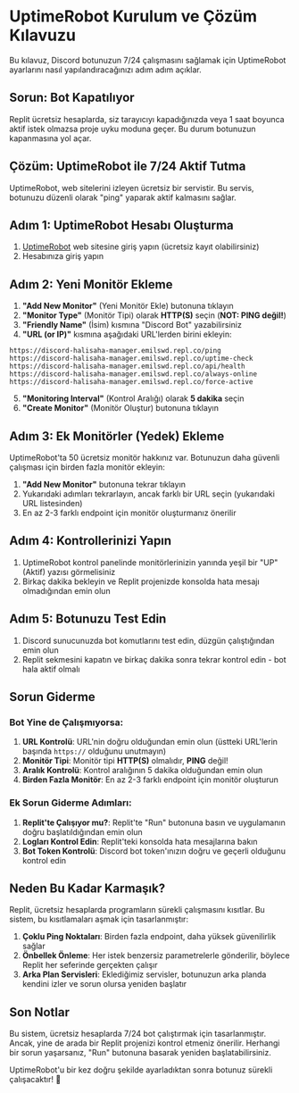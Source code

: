# UptimeRobot Kurulum ve Çözüm Kılavuzu

Bu kılavuz, Discord botunuzun 7/24 çalışmasını sağlamak için UptimeRobot ayarlarını nasıl yapılandıracağınızı adım adım açıklar.

## Sorun: Bot Kapatılıyor

Replit ücretsiz hesaplarda, siz tarayıcıyı kapadığınızda veya 1 saat boyunca aktif istek olmazsa proje uyku moduna geçer. Bu durum botunuzun kapanmasına yol açar.

## Çözüm: UptimeRobot ile 7/24 Aktif Tutma

UptimeRobot, web sitelerini izleyen ücretsiz bir servistir. Bu servis, botunuzu düzenli olarak "ping" yaparak aktif kalmasını sağlar.

## Adım 1: UptimeRobot Hesabı Oluşturma

1. [UptimeRobot](https://uptimerobot.com/) web sitesine giriş yapın (ücretsiz kayıt olabilirsiniz)
2. Hesabınıza giriş yapın

## Adım 2: Yeni Monitör Ekleme

1. **"Add New Monitor"** (Yeni Monitör Ekle) butonuna tıklayın
2. **"Monitor Type"** (Monitör Tipi) olarak **HTTP(S)** seçin (**NOT: PING değil!**)
3. **"Friendly Name"** (İsim) kısmına "Discord Bot" yazabilirsiniz
4. **"URL (or IP)"** kısmına aşağıdaki URL'lerden birini ekleyin:

```
https://discord-halisaha-manager.emilswd.repl.co/ping
https://discord-halisaha-manager.emilswd.repl.co/uptime-check
https://discord-halisaha-manager.emilswd.repl.co/api/health
https://discord-halisaha-manager.emilswd.repl.co/always-online
https://discord-halisaha-manager.emilswd.repl.co/force-active
```

5. **"Monitoring Interval"** (Kontrol Aralığı) olarak **5 dakika** seçin
6. **"Create Monitor"** (Monitör Oluştur) butonuna tıklayın

## Adım 3: Ek Monitörler (Yedek) Ekleme

UptimeRobot'ta 50 ücretsiz monitör hakkınız var. Botunuzun daha güvenli çalışması için birden fazla monitör ekleyin:

1. **"Add New Monitor"** butonuna tekrar tıklayın
2. Yukarıdaki adımları tekrarlayın, ancak farklı bir URL seçin (yukarıdaki URL listesinden)
3. En az 2-3 farklı endpoint için monitör oluşturmanız önerilir

## Adım 4: Kontrollerinizi Yapın

1. UptimeRobot kontrol panelinde monitörlerinizin yanında yeşil bir "UP" (Aktif) yazısı görmelisiniz
2. Birkaç dakika bekleyin ve Replit projenizde konsolda hata mesajı olmadığından emin olun

## Adım 5: Botunuzu Test Edin

1. Discord sunucunuzda bot komutlarını test edin, düzgün çalıştığından emin olun
2. Replit sekmesini kapatın ve birkaç dakika sonra tekrar kontrol edin - bot hala aktif olmalı

## Sorun Giderme

### Bot Yine de Çalışmıyorsa:

1. **URL Kontrolü**: URL'nin doğru olduğundan emin olun (üstteki URL'lerin başında `https://` olduğunu unutmayın)
2. **Monitör Tipi**: Monitör tipi **HTTP(S)** olmalıdır, **PING** değil!
3. **Aralık Kontrolü**: Kontrol aralığının 5 dakika olduğundan emin olun
4. **Birden Fazla Monitör**: En az 2-3 farklı endpoint için monitör oluşturun

### Ek Sorun Giderme Adımları:

1. **Replit'te Çalışıyor mu?**: Replit'te "Run" butonuna basın ve uygulamanın doğru başlatıldığından emin olun
2. **Logları Kontrol Edin**: Replit'teki konsolda hata mesajlarına bakın
3. **Bot Token Kontrolü**: Discord bot token'ınızın doğru ve geçerli olduğunu kontrol edin

## Neden Bu Kadar Karmaşık?

Replit, ücretsiz hesaplarda programların sürekli çalışmasını kısıtlar. Bu sistem, bu kısıtlamaları aşmak için tasarlanmıştır:

1. **Çoklu Ping Noktaları**: Birden fazla endpoint, daha yüksek güvenilirlik sağlar
2. **Önbellek Önleme**: Her istek benzersiz parametrelerle gönderilir, böylece Replit her seferinde gerçekten çalışır
3. **Arka Plan Servisleri**: Eklediğimiz servisler, botunuzun arka planda kendini izler ve sorun olursa yeniden başlatır

## Son Notlar

Bu sistem, ücretsiz hesaplarda 7/24 bot çalıştırmak için tasarlanmıştır. Ancak, yine de arada bir Replit projenizi kontrol etmeniz önerilir. Herhangi bir sorun yaşarsanız, "Run" butonuna basarak yeniden başlatabilirsiniz.

UptimeRobot'u bir kez doğru şekilde ayarladıktan sonra botunuz sürekli çalışacaktır! 🎉